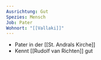 ```yaml
---
Ausrichtung: Gut
Spezies: Mensch
Job: Pater
Wohnort: "[[Vallaki]]"
---
```

- Pater in der [[St. Andrals Kirche]]
- Kennt [[Rudolf van Richten]] gut